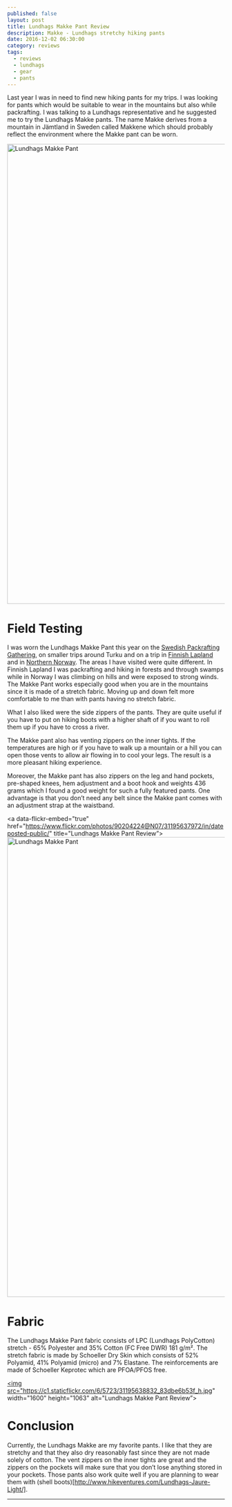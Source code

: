 ```yaml
---
published: false
layout: post
title: Lundhags Makke Pant Review
description: Makke - Lundhags stretchy hiking pants
date: 2016-12-02 06:30:00
category: reviews
tags:
  - reviews
  - lundhags
  - gear
  - pants
---
```


Last year I was in need to find new hiking pants for my trips. I was looking for pants which would be suitable to wear in the mountains but also while packrafting. I was talking to a Lundhags representative and he suggested me to try the Lundhags Makke pants. The name Makke derives from a mountain in Jämtland in Sweden called Makkene which should probably reflect the environment where the Makke pant can be worn.

<a data-flickr-embed="true"  href="https://www.flickr.com/photos/90204224@N07/31303607536/in/dateposted-public/" title="Lundhags Makke Pant Review"><img src="https://c1.staticflickr.com/6/5459/31303607536_7659fcd15c_h.jpg" width="1600" height="1063" alt="Lundhags Makke Pant"></a><script async src="//embedr.flickr.com/assets/client-code.js" charset="utf-8"></script>

<!--more-->

# Field Testing
I was worn the Lundhags Makke Pant this year on the [Swedish Packrafting Gathering](http://www.hikeventures.com/Swedish-Packrafting-Round-Up-2016/), on smaller trips around Turku and on a trip in [Finnish Lapland](http://www.hikeventures.com/Kaldoaivi/) and in [Northern Norway](http://www.hikeventures.com/Finnmark/). The areas I have visited were quite different. In Finnish Lapland I was packrafting and hiking in forests and through swamps while in Norway I was climbing on hills and were exposed to strong winds. The Makke Pant works especially good when you are in the mountains since it is made of a stretch fabric. Moving up and down felt more comfortable to me than with pants having no stretch fabric.

What I also liked were the side zippers of the pants. They are quite useful if you have to put on hiking boots with a higher shaft of if you want to roll them up if you have to cross a river.

The Makke pant also has venting zippers on the inner tights. If the temperatures are high or if you have to walk up a mountain or a hill you can open those vents to allow air flowing in to cool your legs. The result is a more pleasant hiking experience.

Moreover, the Makke pant has also zippers on the leg and hand pockets, pre-shaped knees, hem adjustment and a boot hook and weights 436 grams which I found a good weight for such a fully featured pants. One advantage is that you don’t need any belt since the Makke pant comes with an adjustment strap at the waistband.

<a data-flickr-embed="true"  href="https://www.flickr.com/photos/90204224@N07/31195637972/in/dateposted-public/" title="Lundhags Makke Pant Review”><img src="https://c5.staticflickr.com/6/5833/31195637972_0759af99fd_h.jpg" width="1600" height="1063" alt="Lundhags Makke Pant"></a><script async src="//embedr.flickr.com/assets/client-code.js" charset="utf-8"></script>

# Fabric
The Lundhags Makke Pant fabric consists of LPC (Lundhags PolyCotton) stretch - 65% Polyester and 35% Cotton (FC Free DWR) 181 g/m². The stretch fabric is made by Schoeller Dry Skin which consists of 52% Polyamid, 41% Polyamid (micro) and 7% Elastane. The reinforcements are made of Schoeller Keprotec which are PFOA/PFOS free.

<a data-flickr-embed="true"  href="https://www.flickr.com/photos/90204224@N07/31195638832/in/dateposted-public/" title="Lundhags Makke Pant"><img src="https://c1.staticflickr.com/6/5723/31195638832_83dbe6b53f_h.jpg" width="1600" height="1063" alt="Lundhags Makke Pant Review”></a><script async src="//embedr.flickr.com/assets/client-code.js" charset="utf-8"></script>

# Conclusion
Currently, the Lundhags Makke are my favorite pants. I like that they are stretchy and that they also dry reasonably fast since they are not made solely of cotton. The vent zippers on the inner tights are great and the zippers on the pockets will make sure that you don’t lose anything stored in your pockets.  Those pants also work quite well if you are planning to wear them with (shell boots)[http://www.hikeventures.com/Lundhags-Jaure-Light/].

---

<script type="text/javascript">
amzn_assoc_placement = "adunit0";
amzn_assoc_search_bar = "false";
amzn_assoc_tracking_id = "hikeve-20";
amzn_assoc_search_bar_position = "top";
amzn_assoc_ad_mode = "search";
amzn_assoc_ad_type = "smart";
amzn_assoc_marketplace = "amazon";
amzn_assoc_region = "US";
amzn_assoc_title = "Amazon Search Results";
amzn_assoc_default_search_phrase = “Lundhags Pant”;
amzn_assoc_default_category = "All";
amzn_assoc_linkid = "d6fd3ed4bc9d6548d1028880155aeb04";
</script>
<script src="//z-na.amazon-adsystem.com/widgets/onejs?MarketPlace=US"></script>
